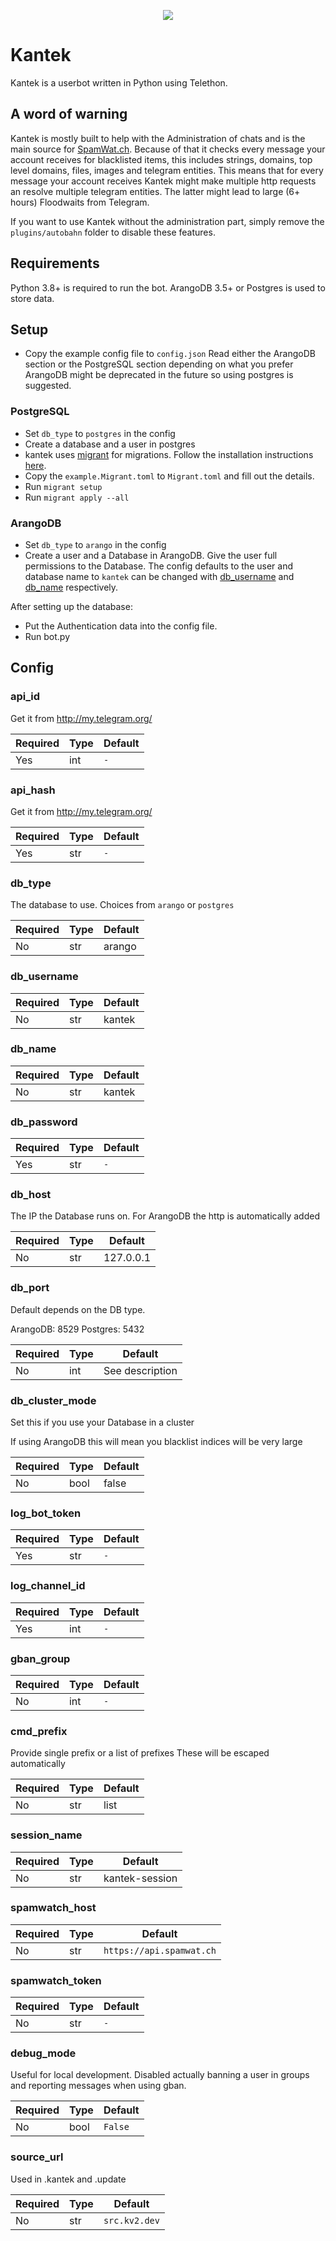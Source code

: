 <p align="center">
  <img src="https://i.sitischu.com/kantek_main_smol_256.png">
</p>

# Kantek
Kantek is a userbot written in Python using Telethon.

## A word of warning
Kantek is mostly built to help with the Administration of chats and is the main source for [SpamWat.ch](https://spamwat.ch). 
Because of that it checks every message your account receives for blacklisted items, this includes strings, domains, top level domains, files, images and telegram entities. This means that for every message your account receives Kantek might make multiple http requests an resolve multiple telegram entities. The latter might lead to large (6+ hours) Floodwaits from Telegram.

If you want to use Kantek without the administration part, simply remove the `plugins/autobahn` folder to disable these features. 

## Requirements
Python 3.8+ is required to run the bot.
ArangoDB 3.5+ or Postgres is used to store data.

## Setup
- Copy the example config file to `config.json`
Read either the ArangoDB section or the PostgreSQL section depending on what you prefer
ArangoDB might be deprecated in the future so using postgres is suggested.

### PostgreSQL
- Set `db_type` to `postgres` in the config
- Create a database and a user in postgres
- kantek uses [migrant](https://github.com/jaemk/migrant) for migrations. Follow  the installation instructions [here](https://github.com/jaemk/migrant#installation).
- Copy the `example.Migrant.toml` to `Migrant.toml` and fill out the details.
- Run `migrant setup`
- Run `migrant apply --all` 

### ArangoDB
- Set `db_type` to `arango` in the config
- Create a user and a Database in ArangoDB. Give the user full permissions to the Database. The config defaults to the user and database name to `kantek` can be changed with [db_username](#db_username) and [db_name](#db_name) respectively.

After setting up the database:

- Put the Authentication data into the config file.
- Run bot.py

## Config
### api_id
Get it from http://my.telegram.org/

| Required | Type | Default   |
| -------- | ---- | --------- |
| Yes      | int  | `-`       |

### api_hash
Get it from http://my.telegram.org/

| Required | Type | Default   |
| -------- | ---- | --------- |
| Yes      | str  | `-`       |

### db_type
The database to use. Choices from `arango` or `postgres`

| Required | Type | Default |
| -------- | ---- | ------- |
| No       | str  | arango  |

### db_username

| Required | Type | Default |
| -------- | ---- | ------- |
| No       | str  | kantek  |  

### db_name

| Required | Type | Default |
| -------- | ---- | ------- |
| No       | str  | kantek  |

### db_password

| Required | Type | Default   |
| -------- | ---- | --------- |
| Yes      | str  | `-`       |

### db_host
The IP the Database runs on. For ArangoDB the http is automatically added

| Required | Type | Default    |
| -------- | ---- | ---------- |
| No       | str  | 127.0.0.1  |

### db_port

Default depends on the DB type. 

ArangoDB: 8529
Postgres: 5432

| Required | Type | Default          |
| -------- | ---- | ---------------- |
| No       | int  | See description  |

### db_cluster_mode
Set this if you use your Database in a cluster

If using ArangoDB this will mean you blacklist indices will be very large

| Required | Type | Default                |
| -------- | ---- | ---------------------- |
| No       | bool | false  |


### log_bot_token

| Required | Type | Default   |
| -------- | ---- | --------- |
| Yes      | str  | `-`       |

### log_channel_id

| Required | Type | Default   |
| -------- | ---- | --------- |
| Yes      | int  | `-`       |

### gban_group

| Required | Type | Default   |
| -------- | ---- | --------- |
| No       | int  | `-`       |

### cmd_prefix
 Provide single prefix or a list of prefixes
 These will be escaped automatically

| Required | Type     | Default |
| -------- | -------- | ------- |
| No       | str|list | `.`     |

### session_name

| Required | Type | Default            |
| -------- | ---- | ------------------ |
| No       | str  | kantek-session     |

### spamwatch_host

| Required | Type | Default                  |
| -------- | ---- | ------------------------ |
| No       | str  | `https://api.spamwat.ch` |

### spamwatch_token

| Required | Type | Default   |
| -------- | ---- | --------- |
| No       | str  | `-`       |

### debug_mode
Useful for local development. Disabled actually banning a user in groups and reporting messages when using gban.

| Required | Type  | Default |
| -------- | ----- | ------- |
| No       | bool  | `False` |

### source_url
Used in .kantek and .update

| Required | Type | Default       |
| -------- | ---- | ------------- |
| No       | str  | `src.kv2.dev` |
